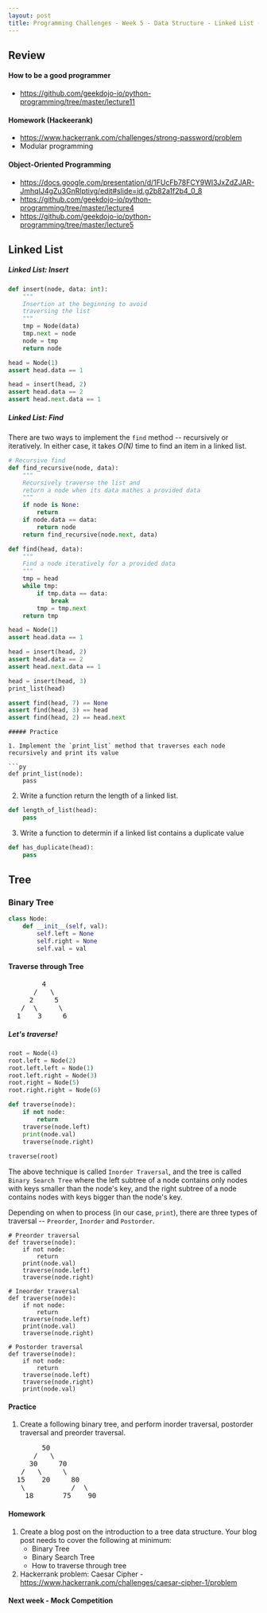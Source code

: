 ```yaml
---
layout: post
title: Programming Challenges - Week 5 - Data Structure - Linked List (Cont.) and Tree
---
```


## Review

#### How to be a good programmer
- https://github.com/geekdojo-io/python-programming/tree/master/lecture11

#### Homework (Hackeerank)
- https://www.hackerrank.com/challenges/strong-password/problem
- Modular programming

#### Object-Oriented Programming
- https://docs.google.com/presentation/d/1FUcFb78FCY9WI3JxZdZJAR-JmhqIJ4gZu3GnRlptivg/edit#slide=id.g2b82a1f2b4_0_8
- https://github.com/geekdojo-io/python-programming/tree/master/lecture4
- https://github.com/geekdojo-io/python-programming/tree/master/lecture5

## Linked List

##### Linked List: Insert

```py
def insert(node, data: int):
    """
    Insertion at the beginning to avoid
    traversing the list
    """
    tmp = Node(data)
    tmp.next = node
    node = tmp
    return node

head = Node(1)
assert head.data == 1

head = insert(head, 2)
assert head.data == 2
assert head.next.data == 1    
```

##### Linked List: Find

There are two ways to implement the `find` method -- recursively or iteratively. In either case, 
it takes *O(N)* time to find an item in a linked list.

```py
# Recursive find
def find_recursive(node, data):
    """
    Recursively traverse the list and
    return a node when its data mathes a provided data
    """
    if node is None:
        return
    if node.data == data:
        return node
    return find_recursive(node.next, data)
```

```py
def find(head, data):
    """
    Find a node iteratively for a provided data
    """
    tmp = head
    while tmp:
        if tmp.data == data:
            break
        tmp = tmp.next
    return tmp

head = Node(1)
assert head.data == 1

head = insert(head, 2)
assert head.data == 2
assert head.next.data == 1

head = insert(head, 3)
print_list(head)

assert find(head, 7) == None
assert find(head, 3) == head
assert find(head, 2) == head.next    
```

```
##### Practice

1. Implement the `print_list` method that traverses each node recursively and print its value

```py
def print_list(node):
    pass
```

2. Write a function return the length of a linked list.
```py
def length_of_list(head):
    pass
```

3. Write a function to determin if a linked list contains a duplicate value
```py
def has_duplicate(head):
    pass
```


## Tree

### Binary Tree

```py
class Node:
    def __init__(self, val):
        self.left = None
        self.right = None
        self.val = val        
```

#### Traverse through Tree

<pre>
        4
      /   \
     2     5
   /  \     \
  1    3     6
</pre>

##### Let's traverse!

```py
root = Node(4)
root.left = Node(2)
root.left.left = Node(1)
root.left.right = Node(3)
root.right = Node(5)
root.right.right = Node(6)

def traverse(node):
    if not node:
        return
    traverse(node.left)
    print(node.val)
    traverse(node.right)
    
traverse(root)

```
The above technique is called `Inorder Traversal`, and the tree is called `Binary Search Tree` 
where the left subtree of a node contains only nodes with keys smaller than the node's key, and the right subtree of
a node contains nodes with keys bigger than the node's key.

Depending on when to process (in our case, `print`), there are three types of traversal -- `Preorder`, `Inorder` and `Postorder`.

```
# Preorder traversal
def traverse(node):
    if not node:
        return
    print(node.val)        
    traverse(node.left)
    traverse(node.right)
```

```
# Ineorder traversal
def traverse(node):
    if not node:
        return
    traverse(node.left)
    print(node.val)            
    traverse(node.right)
```

```
# Postorder traversal
def traverse(node):
    if not node:
        return
    traverse(node.left)
    traverse(node.right)
    print(node.val)
```

#### Practice

1. Create a following binary tree, and perform inorder traversal, postorder traversal and preorder traversal.

<pre>
        50
      /   \
     30     70
   /   \     \
  15    20     80
   \           /  \
    18       75    90 
</pre>

#### Homework
1. Create a blog post on the introduction to a tree data structure. Your blog post needs to cover the following at minimum:
    * Binary Tree
    * Binary Search Tree
    * How to traverse through tree
2. Hackerrank problem: Caesar Cipher - https://www.hackerrank.com/challenges/caesar-cipher-1/problem

#### Next week - Mock Competition
